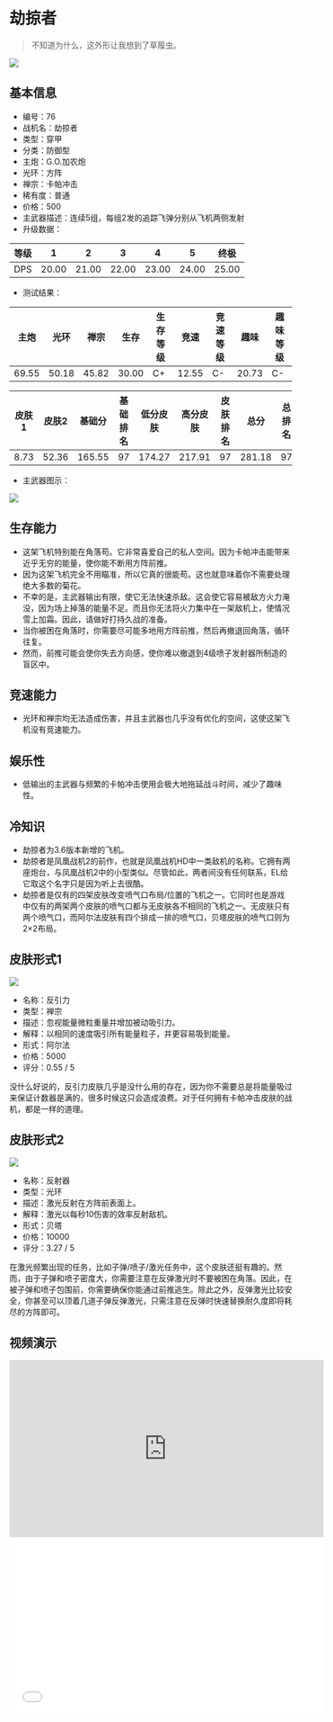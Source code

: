 # 劫掠者

> 不知道为什么，这外形让我想到了草履虫。

<img src="/ships/ship_76.png" style={{zoom:1}}/>

## 基本信息

- 编号：76
- 战机名：劫掠者
- 类型：穿甲
- 分类：防御型
- 主炮：G.O.加农炮
- 光环：方阵
- 禅宗：卡帕冲击
- 稀有度：普通
- 价格：500
- 主武器描述：连续5组，每组2发的追踪飞弹分别从飞机两侧发射
- 升级数据：

| 等级 | 1 | 2 | 3 | 4 | 5 | 终极 |
|--|--|--|--|--|--|--|
| DPS | 20.00 | 21.00 | 22.00 | 23.00 | 24.00 | 25.00 |

- 测试结果：

| 主炮 | 光环 | 禅宗 | 生存 | 生存等级 | 竞速 | 竞速等级 | 趣味 | 趣味等级 |
|--|--|--|--|--|--|--|--|--|
| 69.55 | 50.18 | 45.82 | 30.00 | C+ | 12.55 | C- | 20.73 | C- |

| 皮肤1 | 皮肤2 | 基础分 | 基础排名 | 低分皮肤 | 高分皮肤 | 皮肤排名 | 总分 | 总排名 |
|--|--|--|--|--|--|--|--|--|
| 8.73 | 52.36 | 165.55 | 97 | 174.27 | 217.91 | 97 | 281.18 | 97 |

- 主武器图示：

<img src="/illustration/main_76.gif" style={{zoom:1}}/>

## 生存能力

- 这架飞机特别能在角落苟。它非常喜爱自己的私人空间。因为卡帕冲击能带来近乎无穷的能量，使你能不断用方阵前推。
- 因为这架飞机完全不用瞄准，所以它真的很能苟。这也就意味着你不需要处理绝大多数的菊花。
- 不幸的是，主武器输出有限，使它无法快速杀敌。这会使它容易被敌方火力淹没，因为场上掉落的能量不足。而且你无法将火力集中在一架敌机上，使情况雪上加霜。因此，请做好打持久战的准备。
- 当你被困在角落时，你需要尽可能多地用方阵前推，然后再撤退回角落，循环往复。
- 然而，前推可能会使你失去方向感，使你难以撤退到4级喷子发射器所制造的盲区中。

## 竞速能力

- 光环和禅宗均无法造成伤害，并且主武器也几乎没有优化的空间，这使这架飞机没有竞速能力。

## 娱乐性

- 低输出的主武器与频繁的卡帕冲击使用会极大地拖延战斗时间，减少了趣味性。

## 冷知识

- 劫掠者为3.6版本新增的飞机。
- 劫掠者是凤凰战机2的前作，也就是凤凰战机HD中一类敌机的名称。它拥有两座炮台，与凤凰战机2中的小型类似。尽管如此，两者间没有任何联系，EL给它取这个名字只是因为听上去很酷。
- 劫掠者是仅有的四架皮肤改变喷气口布局/位置的飞机之一。它同时也是游戏中仅有的两架两个皮肤的喷气口都与无皮肤各不相同的飞机之一。无皮肤只有两个喷气口，而阿尔法皮肤有四个排成一排的喷气口，贝塔皮肤的喷气口则为2×2布局。

## 皮肤形式1

<img src="/ships/ship_76_apex_1.png" style={{zoom:1}}/>

- 名称：反引力
- 类型：禅宗
- 描述：忽视能量微粒重量并增加被动吸引力。
- 解释：以相同的速度吸引所有能量粒子，并更容易吸到能量。
- 形式：阿尔法
- 价格：5000
- 评分：0.55 / 5

没什么好说的，反引力皮肤几乎是没什么用的存在，因为你不需要总是将能量吸过来保证计数器是满的，很多时候这只会造成浪费。对于任何拥有卡帕冲击皮肤的战机，都是一样的道理。

## 皮肤形式2

<img src="/ships/ship_76_apex_2.png" style={{zoom:1}}/>

- 名称：反射器
- 类型：光环
- 描述：激光反射在方阵前表面上。
- 解释：激光以每秒10伤害的效率反射敌机。
- 形式：贝塔
- 价格：10000
- 评分：3.27 / 5

在激光频繁出现的任务，比如子弹/喷子/激光任务中，这个皮肤还挺有趣的。然而，由于子弹和喷子密度大，你需要注意在反弹激光时不要被困在角落。因此，在被子弹和喷子包围前，你需要确保你能通过前推逃生。除此之外，反弹激光比较安全，你甚至可以顶着几道子弹反弹激光，只需注意在反弹时快速替换耐久度即将耗尽的方阵即可。

## 视频演示

<iframe width="560" height="315" src="https://www.youtube.com/embed/31VGNdDNLEA?si=ITngw03oZrl9kEu5" title="YouTube video player" frameborder="0" allow="accelerometer; autoplay; clipboard-write; encrypted-media; gyroscope; picture-in-picture; web-share" referrerpolicy="strict-origin-when-cross-origin" allowfullscreen></iframe>

<br/>

<iframe width="560" height="315" src="//player.bilibili.com/player.html?aid=778517242&bvid=BV1Vy4y1R792&cid=984695735&p=1&autoplay=false" scrolling="no" border="0" frameborder="no" allow="accelerometer; autoplay; clipboard-write; encrypted-media; gyroscope; picture-in-picture; web-share" framespacing="0" allowfullscreen="true"> </iframe>